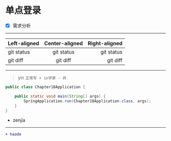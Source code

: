 # 单点登录
- [x] 需求分析

---

| Left-aligned | Center-aligned | Right-aligned |
| :---         |     :---:      |          ---: |
| git status   | git status     | git status    |
| git diff     | git diff       | git diff      |

***
> yin
`正常写 + in学家 - 井`
```java
public class Chapter18Application {

	public static void main(String[] args) {
		SpringApplication.run(Chapter18Application.class, args);
	}
}
```

+ zenjia 
----

```diff
+ haode 
